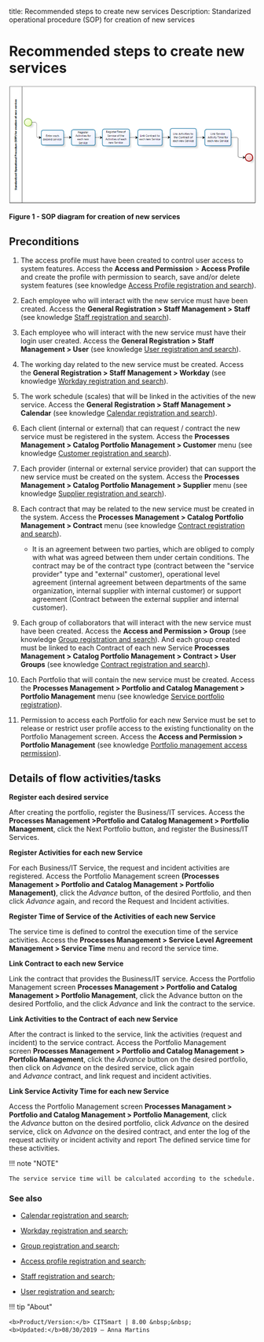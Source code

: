 title: Recommended steps to create new services
Description: Standarized operational procedure (SOP) for creation of new services

# Recommended steps to create new services


![figure](images/steps.png)

**Figure 1 - SOP diagram for creation of new services**

Preconditions
-------------

1.  The access profile must have been created to control user access to system
    features. Access the **Access and Permission** > **Access Profile** and
    create the profile with permission to search, save and/or delete system
    features (see knowledge [Access Profile registration and search][1]).

2.  Each employee who will interact with the new service must have been created.
    Access the **General Registration > Staff Management > Staff** (see knowledge [Staff registration and search][2]).

3.  Each employee who will interact with the new service must have their login
    user created. Access the **General Registration > Staff Management >
    User** (see knowledge [User registration and search][3]).

4.  The working day related to the new service must be created. Access
    the **General Registration > Staff Management > Workday** (see
    knowledge [Workday registration and search][4]).

5.  The work schedule (scales) that will be linked in the activities of the new
    service. Access the **General Registration > Staff Management >
    Calendar** (see knowledge [Calendar registration and search][5]).

6.  Each client (internal or external) that can request / contract the new
    service must be registered in the system. Access the **Processes Management > Catalog Portfolio Management > Customer** menu (see knowledge [Customer registration and search][6]).

7.  Each provider (internal or external service provider) that can support the
    new service must be created on the system. Access the **Processes Management > Catalog Portfolio Management > Supplier** menu (see knowledge [Supplier registration and search][7]).

8.  Each contract that may be related to the new service must be created in the
    system. Access the **Processes Management > Catalog Portfolio Management > Contract** menu (see knowledge [Contract registration and search][8]).

    -   It is an agreement between two parties, which are obliged to comply with
        what was agreed between them under certain conditions. The contract may
        be of the contract type (contract between the "service provider" type
        and "external" customer), operational level agreement (internal
        agreement between departments of the same organization, internal
        supplier with internal customer) or support agreement (Contract between
        the external supplier and internal customer).

9.  Each group of collaborators that will interact with the new service must
    have been created. Access the **Access and Permission > Group** (see
    knowledge [Group registration and search][9]).
    And each group created must be linked to each Contract of each new Service
    **Processes Management > Catalog Portfolio Management > Contract > User
    Groups** (see knowledge [Contract registration and search][10]).

10. Each Portfolio that will contain the new service must be created. Access
    the **Processes Management > Portfolio and Catalog Management > Portfolio
    Management** menu (see knowledge [Service portfolio registration][11]).

11. Permission to access each Portfolio for each new Service must be set to
    release or restrict user profile access to the existing functionality on the
    Portfolio Management screen. Access the **Access and
    Permission > Portfolio Management** (see knowledge [Portfolio management
    access permission][12]).

Details of flow activities/tasks
--------------------------------

**Register each desired service**

After creating the portfolio, register the Business/IT services. Access
the **Processes Management >Portfolio and Catalog Management > Portfolio
Management**, click the Next Portfolio button, and register the Business/IT
Services.

**Register Activities for each new Service**

For each Business/IT Service, the request and incident activities are
registered. Access the Portfolio Management screen **(Processes Management >
Portfolio and Catalog Management > Portfolio Management)**, click
the *Advance* button, of the desired Portfolio, and then click *Advance* again,
and record the Request and Incident activities.

**Register Time of Service of the Activities of each new Service**

The service time is defined to control the execution time of the service
activities. Access the **Processes Management > Service Level Agreement
Management > Service Time** menu and record the service time.

**Link Contract to each new Service**

Link the contract that provides the Business/IT service. Access the Portfolio
Management screen **Processes Management > Portfolio and Catalog Management >
Portfolio Management**, click the Advance button on the desired Portfolio, and
the click *Advance* and link the contract to the service.

**Link Activities to the Contract of each new Service**

After the contract is linked to the service, link the activities (request and
incident) to the service contract. Access the Portfolio Management
screen **Processes Management > Portfolio and Catalog Management > Portfolio
Management**, click the *Advance* button on the desired portfolio, then click
on *Advance* on the desired service, click again and *Advance* contract, and
link request and incident activities.

**Link Service Activity Time for each new Service**

Access the Portfolio Management screen **Processes Managament > Portfolio and
Catalog Management > Portfolio Management**, click the *Advance* button on the
desired portfolio, click *Advance* on the desired service, click on *Advance* on
the desired contract, and enter the log of the request activity or incident
activity and report The defined service time for these activities.

!!! note "NOTE"

    The service service time will be calculated according to the schedule.

### See also

-   [Calendar registration and search][5];

-   [Workday registration and search][4];

-   [Group registration and search][9];

-   [Access profile registration and search][4];

-   [Staff registration and search][2];

-   [User registration and search][3];



[1]:/en-us/citsmart-platform-7/initial-settings/access-settings/profile/user-profile.html
[2]:/en-us/citsmart-platform-7/initial-settings/access-settings/user/employee.html
[3]:/en-us/citsmart-platform-7/initial-settings/access-settings/user/user-register.html
[4]:/en-us/citsmart-platform-7/plataform-administration/time/create-working-day.html
[5]:/en-us/citsmart-platform-7/plataform-administration/time/create-calendar.html
[6]:/en-us/citsmart-platform-7/processes/portfolio-and-catalog/client.html
[7]:/en-us/citsmart-platform-7/processes/portfolio-and-catalog/provider.html
[8]:/en-us/citsmart-platform-7/additional-features/contract-management/use/register-contract.html
[9]:/en-us/citsmart-platform-7/initial-settings/access-settings/user/group.html
[10]:/en-us/citsmart-platform-7/additional-features/contract-management/use/register-contract.html
[11]:/en-us/citsmart-platform-7/processes/portfolio-and-catalog/register.html
[12]:/en-us/citsmart-platform-7/processes/portfolio-and-catalog/portfolio-access.html



!!! tip "About"

    <b>Product/Version:</b> CITSmart | 8.00 &nbsp;&nbsp;
    <b>Updated:</b>08/30/2019 – Anna Martins
